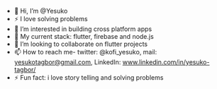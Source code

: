 - 👋 Hi, I’m @Yesuko
- ⚡ I love solving problems
- 👀 I’m interested in building cross platform apps
- 🌱 My current stack: flutter, firebase and node.js
- 💞️ I’m looking to collaborate on flutter projects
- 📫 How to reach me- twitter: @kofi_yesuko, mail: yesukotagbor@gmail.com, LinkedIn: www.linkedin.com/in/yesuko-tagbor/
- ⚡ Fun fact: i love story telling and solving problems
